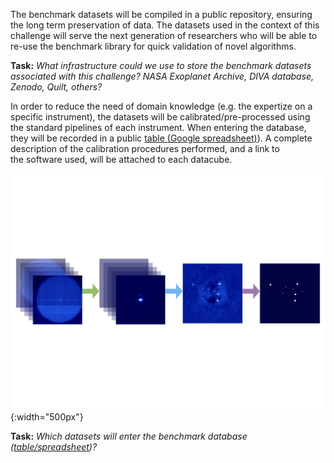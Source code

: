 The benchmark datasets will be compiled in a public repository, ensuring the long term preservation of data. The datasets used in the context of this challenge will serve the next generation of researchers who will be able to re-use the benchmark library for quick validation of novel algorithms.

**Task:** *What infrastructure could we use to store the benchmark datasets associated with this challenge? NASA Exoplanet Archive, DIVA database, Zenodo, Quilt, others?*

In order to reduce the need of domain knowledge (e.g. the expertize on a specific instrument), the datasets will be calibrated/pre-processed using the standard pipelines of each instrument. When entering the database, they will be recorded in a public [table (Google spreadsheet)](pages/datasets_table)). A complete description of the calibration procedures performed, and a link to the software used, will be attached to each datacube.

![data](/assets/images/challenge_illustrations.003.png){:width="500px"}
 
**Task:** *Which datasets will enter the benchmark database ([table/spreadsheet](pages/datasets_table))?* 

